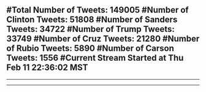 #Total Number of Tweets: 149005 
#Number of Clinton Tweets: 51808
#Number of Sanders Tweets: 34722
#Number of Trump Tweets: 33749
#Number of Cruz Tweets: 21280
#Number of Rubio Tweets: 5890
#Number of Carson Tweets: 1556
#Current Stream Started at Thu Feb 11 22:36:02 MST
---
---
---
